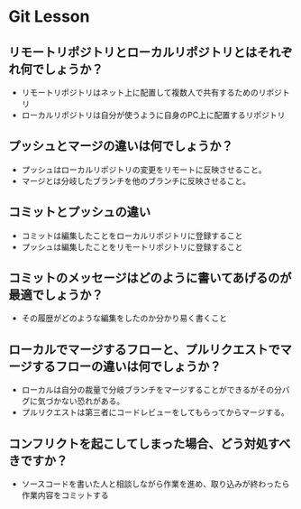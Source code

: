 # Git Lesson

## リモートリポジトリとローカルリポジトリとはそれぞれ何でしょうか？
* リモートリポジトリはネット上に配置して複数人で共有するためのリポジトリ
* ローカルリポジトリは自分が使うように自身のPC上に配置するリポジトリ


## プッシュとマージの違いは何でしょうか？
* プッシュはローカルリポジトリの変更をリモートに反映させること。
* マージとは分岐したブランチを他のブランチに反映させること。


## コミットとプッシュの違い
* コミットは編集したことをローカルリポジトリに登録すること
* プッシュは編集したことをリモートリポジトリに登録すること

## コミットのメッセージはどのように書いてあげるのが最適でしょうか？
* その履歴がどのような編集をしたのか分かり易く書くこと


## ローカルでマージするフローと、プルリクエストでマージするフローの違いは何でしょうか？
* ローカルは自分の裁量で分岐ブランチをマージすることができるがその分バグに気づかない恐れがある。
* プルリクエストは第三者にコードレビューをしてもらってからマージする。

## コンフリクトを起こしてしまった場合、どう対処すべきですか？
* ソースコードを書いた人と相談しながら作業を進め、取り込みが終わったら作業内容をコミットする
